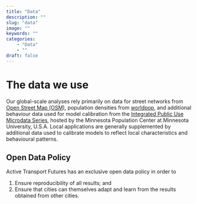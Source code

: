 ```yaml
---
title: "Data"
description: ""
slug: "data"
image: ""
keywords: ""
categories:
    - "Data"
    - ""
draft: false
---
```


# The data we use

Our global-scale analyses rely primarily on data for street networks from [Open
Street Map (OSM)](https://openstreetmap.org), population densities from
[worldpop](http://www.worldpop.org.uk), and additional behaviour data used for
model calibration from the [Integrated Public Use Microdata
Series](https://www.ipums.org/), hosted by the Minnesota Population Center at
Minnesota University, U.S.A.  Local applications are generally supplemented by
additional data used to calibrate models to reflect local characteristics and
behavioural patterns.

## Open Data Policy

Active Transport Futures has an exclusive open data policy in order to

1. Ensure reproducibility of all results; and
2. Ensure that cities can themselves adapt and learn from the results obtained
   from other cities.
